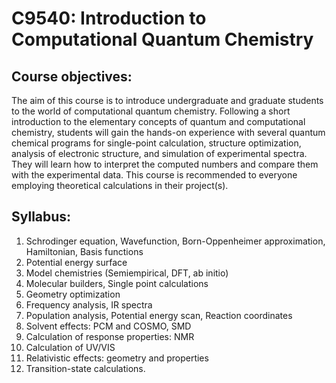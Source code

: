 # C9540: Introduction to Computational Quantum Chemistry

## Course objectives:
The aim of this course is to introduce undergraduate and graduate students to the world of computational quantum chemistry. Following a short introduction to the elementary concepts of quantum and computational chemistry, students will gain the hands-on experience with several quantum chemical programs for single-point calculation, structure optimization, analysis of electronic structure, and simulation of experimental spectra. They will learn how to interpret the computed numbers and compare them with the experimental data. This course is recommended to everyone employing theoretical calculations in their project(s).

## Syllabus:
1. Schrodinger equation, Wavefunction, Born-Oppenheimer approximation, Hamiltonian, Basis functions
2. Potential energy surface
3. Model chemistries (Semiempirical, DFT, ab initio)
4. Molecular builders, Single point calculations
5. Geometry optimization
6. Frequency analysis, IR spectra
7. Population analysis, Potential energy scan, Reaction coordinates
8. Solvent effects: PCM and COSMO, SMD
9. Calculation of response properties: NMR
10. Calculation of UV/VIS
11. Relativistic effects: geometry and properties
12. Transition-state calculations.
